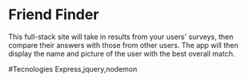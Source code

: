 # Friend Finder
This full-stack site will take in results from your users' surveys, then compare their answers with those from other users. The app will then display the name and picture of the user with the best overall match.

#Tecnologies
Express,jquery,nodemon
